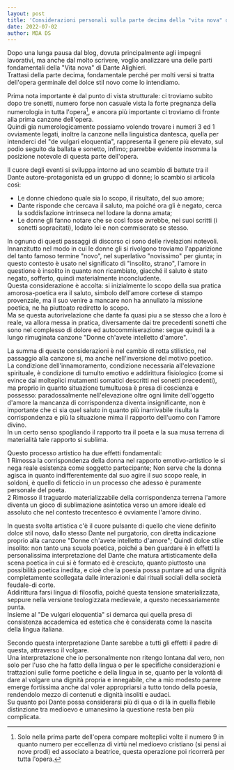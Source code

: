 ```yaml
---
layout: post
title: 'Considerazioni personali sulla parte decima della "vita nova" di Dante'
date: 2022-07-02
author: MDA DS
---
```

Dopo una lunga pausa dal blog, dovuta principalmente agli impegni lavorativi, ma anche dal molto scrivere, voglio analizzare una delle parti fondamentali della "Vita nova" di Dante Alighieri.     
Trattasi della parte decima, fondamentale perché per molti versi si tratta dell'opera germinale del dolce stil novo come lo intendiamo.

Prima nota importante è dal punto di vista strutturale: ci troviamo subito dopo tre sonetti, numero forse non casuale vista la forte pregnanza della numerologia in tutta l'opera[^1], e ancora più importante ci troviamo di fronte alla prima canzone dell'opera.    
Quindi gia numerologicamente possiamo volendo trovare i numeri 3 ed 1 ovviamente legati, inoltre la canzone nella linguistica dantesca, quella per intenderci del "de vulgari eloquentia", rappresenta il genere più elevato, sul podio seguito da ballata e sonetto, infimo; parrebbe evidente insomma la posizione notevole di questa parte dell'opera.

Il cuore degli eventi si sviluppa intorno ad uno scambio di battute tra il Dante autore-protagonista ed un gruppo di donne; lo scambio si articola così:    
- Le donne chiedono quale sia lo scopo, il risultato, del suo amore;     
- Dante risponde che cercava il saluto, ma poiché ora gli è negato, cerca la soddisfazione intrinseca nel lodare la donna amata;     
- Le donne gli fanno notare che se così fosse avrebbe, nei suoi scritti (i sonetti sopracitati), lodato lei e non commiserato se stesso.

In ognuno di questi passaggi di discorso ci sono delle rivelazioni notevoli.    
Innanzitutto nel modo in cui le donne gli si rivolgono troviamo l'apparizione del tanto famoso termine "novo", nel superlativo "novissimo" per giunta; in questo contesto è usato nel significato di "insolito, strano", l'amore in questione è insolito in quanto non ricambiato, giacché il saluto è stato negato, sofferto, quindi materialmente inconcludente.     
Questa considerazione è accolta: si inizialmente lo scopo della sua pratica amorosa-poetica era il saluto, simbolo dell'amore cortese di stampo provenzale, ma il suo venire a mancare non ha annullato la missione poetica, ne ha piuttoato rediretto lo scopo.     
Ma se questa autorivelazione che dante fa quasi piu a se stesso che a loro è reale, va allora messa in pratica, diversamente dai tre precedenti sonetti che sono nel complesso di dolore ed autocommiserazione: segue quindi la a lungo rimuginata canzone "Donne ch'avete intelletto d'amore".

La summa di queste considerazioni è nel cambio di rotta stilistico, nel passaggio alla canzone si, ma anche nell'inversione del motivo poetico.     
La condizione dell'innamoramento, condizione necessaria all'elevazione spirituale, è condizione di tumulto emotivo e addirittura fisiologico (come si evince dai molteplici mutamenti somatici descritti nei sonetti precedenti), ma proprio in quanto situazione tumultuosa è presa di coscienza e possesso: paradossalmente nell'elevazione oltre ogni limite dell'oggetto d'amore la mancanza di corrispondenza diventa insignificante, non è importante che ci sia quel saluto in quanto più inarrivabile risulta la corrispondenza e più la situazione mima il rapporto dell'uomo con l'amore divino.     
In un certo senso spogliando il rapporto tra il poeta e la sua musa terrena di materialità tale rapporto si sublima.

Questo processo artistico ha due effetti fondamentali:     
1 Rimossa la corrispondenza della donna nel rapporto emotivo-artistico le si nega reale esistenza come soggetto partecipante; Non serve che la donna agisca in quanto indifferentemente dal suo agire il suo scopo reale, in soldoni, è quello di feticcio in un processo che adesso è puramente personale del poeta.     
2 Rimosso il traguardo materializzabile della corrispondenza terrena l'amore diventa un gioco di sublimazione asintotica verso un amore ideale ed assoluto che nel contesto trecentesco è ovviamente l'amore divino.

In questa svolta artistica c'è il cuore pulsante di quello che viene definito dolce stil novo, dallo stesso Dante nel purgatorio, con diretta indicazione proprio alla canzone "Donne ch'avete intelletto d'amore"; Quindi dolce stile insolito: non tanto una scuola poetica, poiché a ben guardare è in effetti la personalissima interpretazione del Dante che matura artisticamente della scena poetica in cui si è formato ed è cresciuto, quanto piuttosto una possibilità poetica inedita, e cioè che la poesia possa puntare ad una dignità completamente scollegata dalle interazioni e dai rituali sociali della società feudale-di corte.     
Addirittura farsi lingua di filosofia, poiché questa tensione smaterializzata, seppure nella versione teologizzata medievale, a questo necessariamente punta.     
Insieme al "De vulgari eloquentia" si demarca qui quella presa di consistenza accademica ed estetica che è considerata come la nascita della lingua italiana.

Secondo questa interpretazione Dante sarebbe a tutti gli effetti il padre di questa, attraverso il volgare.    
Una interpretazione che io personalmente non ritengo lontana dal vero, non solo per l'uso che ha fatto della lingua o per le specifiche considerazioni e trattazioni sulle forme poetiche e della lingua in se, quanto per la volontà di dare al volgare una dignità propria e innegabile, che a mio modesto parere emerge fortissima anche dal voler appropriarsi a tutto tondo della poesia, rendendolo mezzo di contenuti e dignità insoliti e audaci.     
Su quanto poi Dante possa considerarsi più di qua o di là in quella flebile distinzione tra medioevo e umanesimo la questione resta ben più complicata.

[^1]: Solo nella prima parte dell'opera compare molteplici volte il numero 9 in quanto numero per eccellenza di virtù nel medioevo cristiano (si pensi ai nove prodi) ed associato a beatrice, questa operazione poi ricorrerà per tutta l'opera.